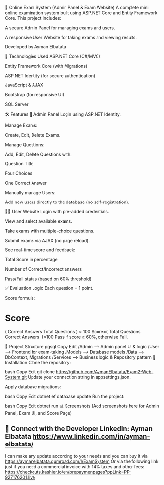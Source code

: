 🧪 Online Exam System (Admin Panel & Exam Website)
A complete mini online examination system built using ASP.NET Core and Entity Framework Core. This project includes:

A secure Admin Panel for managing exams and users.

A responsive User Website for taking exams and viewing results.

Developed by Ayman Elbatata

🔧 Technologies Used
ASP.NET Core (C#/MVC)

Entity Framework Core (with Migrations)

ASP.NET Identity (for secure authentication)

JavaScript & AJAX

Bootstrap (for responsive UI)

SQL Server

🛠 Features
🔐 Admin Panel
Login using ASP.NET Identity.

Manage Exams:

Create, Edit, Delete Exams.

Manage Questions:

Add, Edit, Delete Questions with:

Question Title

Four Choices

One Correct Answer

Manually manage Users:

Add new users directly to the database (no self-registration).

🧑‍🎓 User Website
Login with pre-added credentials.

View and select available exams.

Take exams with multiple-choice questions.

Submit exams via AJAX (no page reload).

See real-time score and feedback:

Total Score in percentage

Number of Correct/Incorrect answers

Pass/Fail status (based on 60% threshold)

✅ Evaluation Logic
Each question = 1 point.

Score formula:

Score
=
(
Correct Answers
Total Questions
)
×
100
Score=( 
Total Questions
Correct Answers
​
 )×100
Pass if score ≥ 60%, otherwise Fail.

📁 Project Structure
pgsql
Copy
Edit
/Admin        --> Admin panel UI & logic
/User         --> Frontend for exam-taking
/Models       --> Database models
/Data         --> DbContext, Migrations
/Services     --> Business logic & Repository pattern
📌 Installation
Clone the repository:

bash
Copy
Edit
git clone https://github.com/AymanElbatata/Exam2-Web-System.git
Update your connection string in appsettings.json.

Apply database migrations:

bash
Copy
Edit
dotnet ef database update
Run the project:

bash
Copy
Edit
dotnet run
📊 Screenshots
(Add screenshots here for Admin Panel, Exam UI, and Score Page)

📇 Connect with the Developer LinkedIn: Ayman Elbatata https://www.linkedin.com/in/ayman-elbatata/
------
I can make any update according to your needs and you can buy it via https://aymanelbatata.gumroad.com/l/ExamSystem
Or via the following link just if you need a commercial invoice with 14% taxes and other fees: https://checkouts.kashier.io/en/prepaymenpages?ppLink=PP-927176201,live 